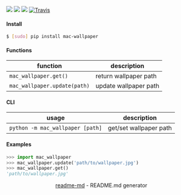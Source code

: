 [![](https://img.shields.io/badge/OS-MacOS-blue.svg?longCache=True)]()
[![](https://img.shields.io/pypi/pyversions/mac-wallpaper.svg?longCache=True)](https://pypi.org/pypi/mac-wallpaper/)
[![](https://img.shields.io/pypi/v/mac-wallpaper.svg?maxAge=3600)](https://pypi.org/pypi/mac-wallpaper/)
[![Travis](https://api.travis-ci.org/looking-for-a-job/mac-wallpaper.py.svg?branch=master)](https://travis-ci.org/looking-for-a-job/mac-wallpaper.py/)

#### Install
```bash
$ [sudo] pip install mac-wallpaper
```

#### Functions
function|description
-|-
`mac_wallpaper.get()`|return wallpaper path
`mac_wallpaper.update(path)`|update wallpaper path

#### CLI
usage|description
-|-
`python -m mac_wallpaper [path]`|get/set wallpaper path

#### Examples
```python
>>> import mac_wallpaper
>>> mac_wallpaper.update('path/to/wallpaper.jpg')
>>> mac_wallpaper.get()
'path/to/wallpaper.jpg'
```

<p align="center"><a href="https://pypi.org/project/readme-md/">readme-md</a> - README.md generator</p>